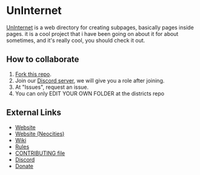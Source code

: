 # UnInternet
[UnInternet](https://uninternet.github.io) is a web directory for creating subpages, basically pages inside pages. it is a cool project that i have been going on about it for about sometimes, and it's really cool, you should check it out.

## How to collaborate
1. [Fork this repo]().
2. Join our [Discord server](https://discord.com/invite/a6euRPXkfU), we will give you a role after joining.
3. At "Issues", request an issue.
4. You can only EDIT YOUR OWN FOLDER at the districts repo

## External Links
* [Website](https://uninternet.github.io)
* [Website (Neocities)](https://gabethecat.neocities.org/uninternet)
* [Wiki](https://uninternet.github.io/wiki)
* [Rules](/RULES.md)
* [CONTRIBUTING file](/CONTRIBUTING.md)
* [Discord](https://discord.com/invite/a6euRPXkfU)
* [Donate](https://example.com)
